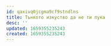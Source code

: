 ```yaml
---
id: qaxivq0jcgma9cf9stndlns
title: Тънкото изкуство да не ти пука
desc: ''
updated: 1659355235243
created: 1659355235243
---
```

